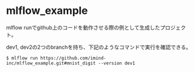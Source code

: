 # mlflow_example

mlflow runでgithub上のコードを動作させる際の例として生成したプロジェクト。

dev1, dev2の2つのbranchを持ち、下記のようなコマンドで実行を確認できる。

```
$ mlflow run https://github.com/imind-inc/mlflow_example.git#mnist_digit --version dev1
```

